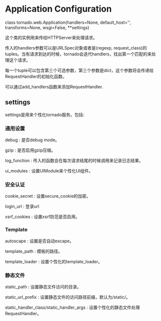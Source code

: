 # Application Configuration

class tornado.web.Application(handlers=None, default_host='', transforms=None, wsgi=False, **settings)

这个类的实例用来传给HTTPServer来处理请求。

传入的handlers参数可以是URLSpec对象或者是(regexp, request_class)的tuples。当有请求到达的时候，tornado会迭代handlers，找出第一个匹配的来处理这个请求。

每一个tuple可以包含第三个可选参数，第三个参数是dict，这个参数将会传递给RequestHandler的初始化函数。

可以通过add_handlers函数来添加RequestHandler.

## settings

settings是用来个性化tornado服务。包括:

### 通用设置

debug : 是否debug mode。

gzip : 是否启用gzip压缩。

log_function : 传入的函数会在每次请求结尾的时候调用来记录日志结果。

ui_modules : 设置UIModule来个性化UI组件。

### 安全认证

cookie_secret : 设置secure_cookie的加密。

login_url : 登录url

xsrf_cookies : 设置xsrf防范是否启用。

### Template

autoscape : 设置是否自动escape。

template_path : 模板的路径。

template_loader : 设置个性化的template_loader。

### 静态文件

static_path : 设置静态文件访问的目录。

static_url_prefix :  设置静态文件的访问路径前缀，默认为/static/。

static_handler_class/static_handler_args : 设置个性化的静态文件处理RequestHandler。

